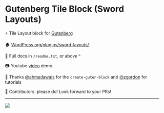 # Gutenberg Tile Block (Sword Layouts)

⚡ Tile Layout block for [Gutenberg](https://wordpress.org/gutenberg/)

🏠 [WordPress.org/plugins/sword-layouts/](https://wordpress.org/plugins/sword-layouts/).

📖 Full docs in `/readme.txt`, or above ^

📷 Youtube [video](https://www.youtube.com/watch?v=NPl8eegbots) demo.

🙏 Thanks [@ahmadawais](https://github.com/ahmadawais/create-guten-block) for the `create-guten-block` and [@zgordon](https://gutenberg.courses/development/) for tutorials

🙌 Contributors: please do! Look forward to your PRs!

---

![](https://raw.githubusercontent.com/davidsword/sword-layouts/master/screenshot-2.gif)